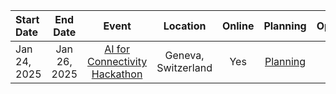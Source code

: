 | Start Date | End Date | Event | Location | Online | Planning | Opportunity | 
| :---       | :----:   | :----:|  :----:  | :----: | :----: |        ---: |
| Jan 24, 2025 | Jan 26, 2025|  [AI for Connectivity Hackathon](https://lablab.ai/event/ai-for-connectivity-hackathon) | Geneva, Switzerland | Yes | [Planning](events/2025/01-25-AI-for-Connectivity-Hackathon) | Data & Support |

